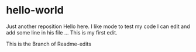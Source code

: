 # hello-world
Just another reposition
Hello here. I like mode to test my code
I can edit and add some line in his file ... This is my first edit. 

This is the Branch of Readme-edits
